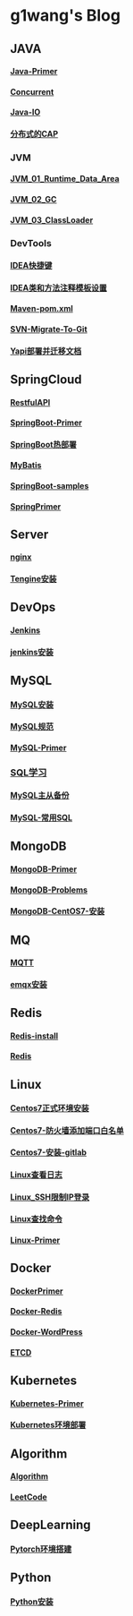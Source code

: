 # g1wang's Blog

## JAVA
#### [Java-Primer](./Blog/JAVA/JavaPrimer/Java-Primer.md)
#### [Concurrent](./Blog/JAVA/JavaPrimer/Concurrent.md)
#### [Java-IO](./Blog/JAVA/JavaPrimer/Java-IO.md)
#### [分布式的CAP](./Blog/JAVA/JavaPrimer/分布式的CAP.md)
### JVM
#### [JVM_01_Runtime_Data_Area](./Blog/JAVA/JVM/JVM_01_Runtime_Data_Area.md)
#### [JVM_02_GC](./Blog/JAVA/JVM/JVM_02_GC.md)
#### [JVM_03_ClassLoader](./Blog/JAVA/JVM/JVM_03_ClassLoader.md)
### DevTools
#### [IDEA快捷键](./Blog/JAVA/DevTools/IDEA快捷键.md)
#### [IDEA类和方法注释模板设置](./Blog/JAVA/DevTools/IDEA类和方法注释模板设置.md)
#### [Maven-pom.xml](./Blog/JAVA/DevTools/Maven-pom.xml.md)
#### [SVN-Migrate-To-Git](./Blog/JAVA/DevTools/SVN-Migrate-To-Git.md)
#### [Yapi部署并迁移文档](./Blog/JAVA/DevTools/Yapi部署并迁移文档.md)

## SpringCloud
#### [RestfulAPI](./Blog/SpringCloud/RestfulAPI.md)
#### [SpringBoot-Primer](./Blog/SpringCloud/SpringBoot-Primer.md)
#### [SpringBoot热部署](./Blog/SpringCloud/SpringBoot热部署.md)
#### [MyBatis](./Blog/SpringCloud/MyBatis.md)
#### [SpringBoot-samples](./Blog/SpringCloud/SpringBoot-samples.md)
#### [SpringPrimer](./Blog/SpringCloud/SpringPrimer.md)

## Server
#### [nginx](nginx.md)
#### [Tengine安装](Tengine安装.md)


## DevOps
#### [Jenkins](Jenkins.md)
#### [jenkins安装](./Blog/JAVA/DevOps/jenkins安装.md)

## MySQL
#### [MySQL安装](./Blog/MySQL/mysql安装.md)
#### [MySQL规范](./Blog/MySQL/mysql规范.md)
#### [MySQL-Primer](./Blog/MySQL/MySQL-Primer.md)
### [SQL学习](SQL学习.md)
#### [MySQL主从备份](./Blog/MySQL/MySQL主从备份.md)
#### [MySQL-常用SQL](./Blog/MySQL/MySQL-常用SQL.md)

## MongoDB
#### [MongoDB-Primer](./Blog/MongoDB/MongoDB-Primer.md)
#### [MongoDB-Problems](./Blog/MongoDB/MongoDB-Problems.md)
#### [MongoDB-CentOS7-安装](./Blog/MongoDB/MongoDB-CentOS7-安装.md)

## MQ
#### [MQTT](./Blog/MQ/MQTT.md)
#### [emqx安装](./Blog/MQ/emqx安装.md)

## Redis
#### [Redis-install](./Blog/Redis/Redis-install.md)
#### [Redis](./Blog/Redis/Redis.md)


## Linux
#### [Centos7正式环境安装](./Blog/Linux/Centos7/Centos7正式环境安装.md)
#### [Centos7-防火墙添加端口白名单](./Blog/Linux/Centos7/Centos7-防火墙添加端口白名单.md)
#### [Centos7-安装-gitlab](./Blog/Linux/Centos7/Centos7-安装-gitlab.md)
#### [Linux查看日志](./Blog/Linux/Centos7/Linux查看日志.md)
#### [Linux_SSH限制IP登录](./Blog/Linux/Centos7/Linux_SSH限制IP登录.md)
#### [Linux查找命令](./Blog/Linux/Centos7/Linux查找命令.md)
#### [Linux-Primer](./Blog/Linux/Linux-Primer.md)

## Docker
#### [DockerPrimer](./Blog/Docker/DockerPrimer.md)
#### [Docker-Redis](./Blog/Docker/Docker-Redis.md)
#### [Docker-WordPress](./Blog/Docker/Docker-WordPress.md)
#### [ETCD](./Blog/Docker/ETCD.md)

## Kubernetes
#### [Kubernetes-Primer](./Blog/Kubernetes/Kubernetes-Primer.md)
#### [Kubernetes环境部署](./Blog/Kubernetes/Kubernetes环境部署.md)



## Algorithm
#### [Algorithm](./Blog/Algorithm/Algorithm.md)
#### [LeetCode](./Blog/Algorithm/LeetCode.md)

## DeepLearning
#### [Pytorch环境搭建](./Blog/DeepLearning/Pytorch环境搭建.md)

## Python
#### [Python安装](./Blog/Python/Python安装.md)